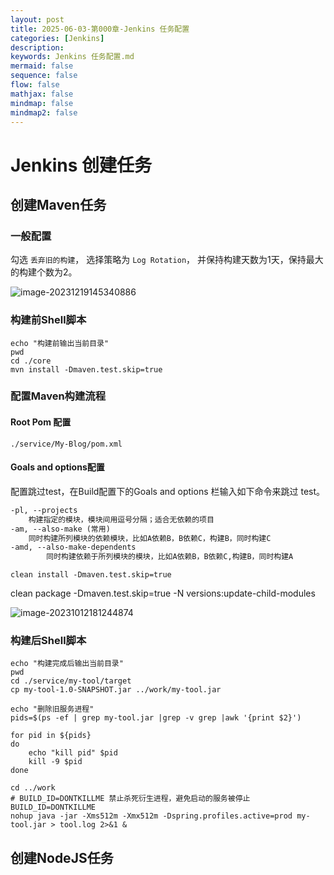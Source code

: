 ```yaml
---
layout: post
title: 2025-06-03-第000章-Jenkins 任务配置
categories: [Jenkins]
description: 
keywords: Jenkins 任务配置.md
mermaid: false
sequence: false
flow: false
mathjax: false
mindmap: false
mindmap2: false
---
```

# Jenkins 创建任务

## 创建Maven任务

### 一般配置

勾选 `丢弃旧的构建`， 选择策略为 `Log Rotation`， 并保持构建天数为1天，保持最大的构建个数为2。

![image-20231219145340886](https://oss.xubighead.top/oss/image/202506/1929820481415909378.png)



### 构建前Shell脚本

```shell
echo "构建前输出当前目录"
pwd
cd ./core
mvn install -Dmaven.test.skip=true
```



### 配置Maven构建流程

#### Root Pom 配置

```
./service/My-Blog/pom.xml
```



#### Goals and options配置

配置跳过test，在Build配置下的Goals and options 栏输入如下命令来跳过 test。

```xml
-pl, --projects
    构建指定的模块，模块间用逗号分隔；适合无依赖的项目
-am, --also-make (常用)
    同时构建所列模块的依赖模块，比如A依赖B，B依赖C，构建B，同时构建C
-amd, --also-make-dependents
        同时构建依赖于所列模块的模块，比如A依赖B，B依赖C,构建B，同时构建A
```

```shell
clean install -Dmaven.test.skip=true
```

clean package -Dmaven.test.skip=true -N versions:update-child-modules



![image-20231012181244874](https://oss.xubighead.top/oss/image/202506/1929825126800527362.png)



### 构建后Shell脚本

```shell
echo "构建完成后输出当前目录"
pwd
cd ./service/my-tool/target
cp my-tool-1.0-SNAPSHOT.jar ../work/my-tool.jar

echo "删除旧服务进程"
pids=$(ps -ef | grep my-tool.jar |grep -v grep |awk '{print $2}')
 
for pid in ${pids}
do
    echo "kill pid" $pid
    kill -9 $pid
done

cd ../work
# BUILD_ID=DONTKILLME 禁止杀死衍生进程，避免启动的服务被停止
BUILD_ID=DONTKILLME
nohup java -jar -Xms512m -Xmx512m -Dspring.profiles.active=prod my-tool.jar > tool.log 2>&1 &
```



## 创建NodeJS任务
